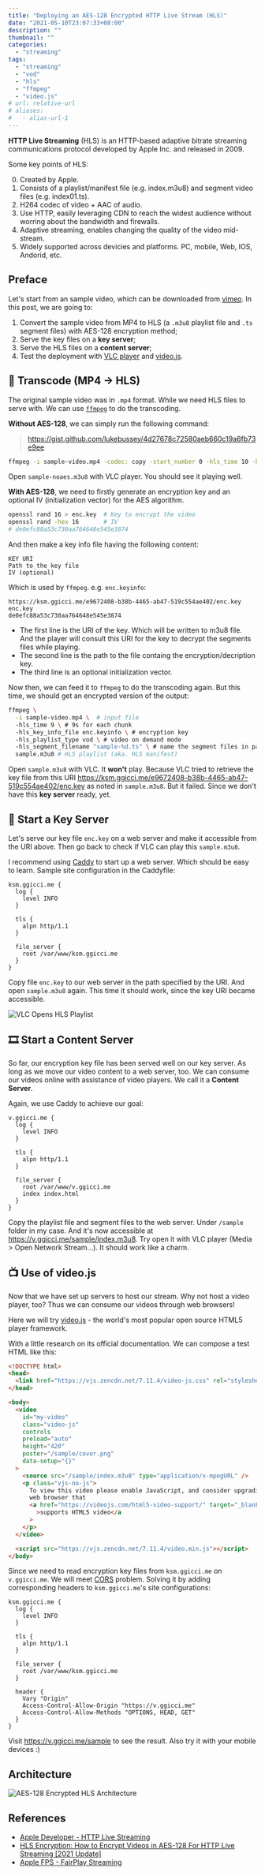 ```yaml
---
title: "Deploying an AES-128 Encrypted HTTP Live Stream (HLS)"
date: "2021-05-10T23:07:33+08:00"
description: ""
thumbnail: ""
categories:
  - "streaming"
tags:
  - "streaming"
  - "vod"
  - "hls"
  - "ffmpeg"
  - "video.js"
# url: relative-url
# aliases:
#   - alias-url-1
---
```


**HTTP Live Streaming** (HLS) is an HTTP-based adaptive bitrate streaming communications protocol developed by Apple Inc. and released in 2009.

Some key points of HLS:

0. Created by Apple.
1. Consists of a playlist/manifest file (e.g. index.m3u8) and segment video files (e.g. index01.ts).
2. H264 codec of video + AAC of audio.
3. Use HTTP, easily leveraging CDN to reach the widest audience without worring about the bandwidth and firewalls.
4. Adaptive streaming, enables changing the quality of the video mid-stream.
5. Widely supported across devicies and platforms. PC, mobile, Web, IOS, Andorid, etc.

## Preface

Let's start from an sample video, which can be downloaded from [vimeo](https://vimeo.com/347119375). In this post, we are going to:

1. Convert the sample video from MP4 to HLS (a `.m3u8` playlist file and `.ts` segment files) with AES-128 encryption method;
2. Serve the key files on a **key server**;
3. Serve the HLS files on a **content server**;
4. Test the deployment with [VLC player](https://www.videolan.org/vlc/) and [video.js](https://videojs.com/).

## 🔄 Transcode (MP4 -> HLS)

The original sample video was in `.mp4` format. While we need HLS files to serve with. We can use [`ffmpeg`](https://www.ffmpeg.org/) to do the transcoding.

**Without AES-128**, we can simply run the following command:

> https://gist.github.com/lukebussey/4d27678c72580aeb660c19a6fb73e9ee

```bash
ffmpeg -i sample-video.mp4 -codec: copy -start_number 0 -hls_time 10 -hls_list_size 0 -f hls sample-noaes.m3u8
```

Open `sample-noaes.m3u8` with VLC player. You should see it playing well.

**With AES-128**, we need to firstly generate an encryption key and an optional IV (initialization vector) for the AES algorithm.

```bash
openssl rand 16 > enc.key  # Key to encrypt the video
openssl rand -hex 16       # IV
# de0efc88a53c730aa764648e545e3874
```

And then make a key info file having the following content:

```text
KEY URI
Path to the key file
IV (optional)
```

Which is used by `ffmpeg`. e.g. `enc.keyinfo`:

```text
https://ksm.ggicci.me/e9672408-b38b-4465-ab47-519c554ae402/enc.key
enc.key
de0efc88a53c730aa764648e545e3874
```

- The first line is the URI of the key. Which will be written to m3u8 file. And the player will consult this URI for the key to decrypt the segments files while playing.
- The second line is the path to the file containg the encryption/decription key.
- The third line is an optional initialization vector.

Now then, we can feed it to `ffmpeg` to do the transcoding again. But this time, we should get an encrypted version of the output:

```bash
ffmpeg \
  -i sample-video.mp4 \  # input file
  -hls_time 9 \ # 9s for each chunk
  -hls_key_info_file enc.keyinfo \ # encryption key
  -hls_playlist_type vod \ # video on demand mode
  -hls_segment_filename "sample-%d.ts" \ # name the segment files in pattern
  sample.m3u8 # HLS playlist (aka. HLS manifest)
```

Open `sample.m3u8` with VLC. It **won't** play. Because VLC tried to retrieve the key file from this URI https://ksm.ggicci.me/e9672408-b38b-4465-ab47-519c554ae402/enc.key as noted in `sample.m3u8`. But it failed. Since we don't have this **key server** ready, yet.

## 🔑 Start a Key Server

Let's serve our key file `enc.key` on a web server and make it accessible from the URI above. Then go back to check if VLC can play this `sample.m3u8`.

I recommend using [Caddy](https://caddyserver.com/) to start up a web server. Which should be easy to learn. Sample site configuration in the Caddyfile:

```Caddyfile
ksm.ggicci.me {
  log {
    level INFO
  }

  tls {
    alpn http/1.1
  }

  file_server {
    root /var/www/ksm.ggicci.me
  }
}
```

Copy file `enc.key` to our web server in the path specified by the URI. And open `sample.m3u8` again. This time it should work, since the key URI became accessible.

![VLC Opens HLS Playlist](/images/vlc-open-sample-m3u8.png)

## 🎞️ Start a Content Server

So far, our encryption key file has been served well on our key server. As long as we move our video content to a web server, too. We can consume our videos online with assistance of video players. We call it a **Content Server**.

Again, we use Caddy to achieve our goal:

```Caddyfile
v.ggicci.me {
  log {
    level INFO
  }

  tls {
    alpn http/1.1
  }

  file_server {
    root /var/www/v.ggicci.me
    index index.html
  }
}
```

Copy the playlist file and segment files to the web server. Under `/sample` folder in my case. And it's now accessible at https://v.ggicci.me/sample/index.m3u8. Try open it with VLC player (Media > Open Network Stream...). It should work like a charm.

## 📺 Use of video.js

Now that we have set up servers to host our stream. Why not host a video player, too? Thus we can consume our videos through web browsers!

Here we will try [video.js](https://videojs.com/) - the world's most popular open source HTML5 player framework.

With a little research on its official documentation. We can compose a test HTML like this:

```html
<!DOCTYPE html>
<head>
  <link href="https://vjs.zencdn.net/7.11.4/video-js.css" rel="stylesheet" />
</head>

<body>
  <video
    id="my-video"
    class="video-js"
    controls
    preload="auto"
    height="420"
    poster="/sample/cover.png"
    data-setup="{}"
  >
    <source src="/sample/index.m3u8" type="application/x-mpegURL" />
    <p class="vjs-no-js">
      To view this video please enable JavaScript, and consider upgrading to a
      web browser that
      <a href="https://videojs.com/html5-video-support/" target="_blank"
        >supports HTML5 video</a
      >
    </p>
  </video>

  <script src="https://vjs.zencdn.net/7.11.4/video.min.js"></script>
</body>
```

Since we need to read encryption key files from `ksm.ggicci.me` on `v.ggicci.me`. We will meet [CORS](https://en.wikipedia.org/wiki/Cross-origin_resource_sharing) problem. Solving it by adding corresponding headers to `ksm.ggicci.me`'s site configurations:

```Caddyfile
ksm.ggicci.me {
  log {
    level INFO
  }

  tls {
    alpn http/1.1
  }

  file_server {
    root /var/www/ksm.ggicci.me
  }

  header {
    Vary "Origin"
    Access-Control-Allow-Origin "https://v.ggicci.me"
    Access-Control-Allow-Methods "OPTIONS, HEAD, GET"
  }
}
```

Visit https://v.ggicci.me/sample to see the result. Also try it with your mobile devices :)

## Architecture

![AES-128 Encrypted HLS Architecture](/images/hls-arch.png)

## References

- [Apple Developer - HTTP Live Streaming](https://developer.apple.com/streaming/)
- [HLS Encryption: How to Encrypt Videos in AES-128 For HTTP Live Streaming [2021 Update]](https://www.dacast.com/blog/hls-encryption-for-video/)
- [Apple FPS - FairPlay Streaming](https://developer.apple.com/streaming/fps/)
